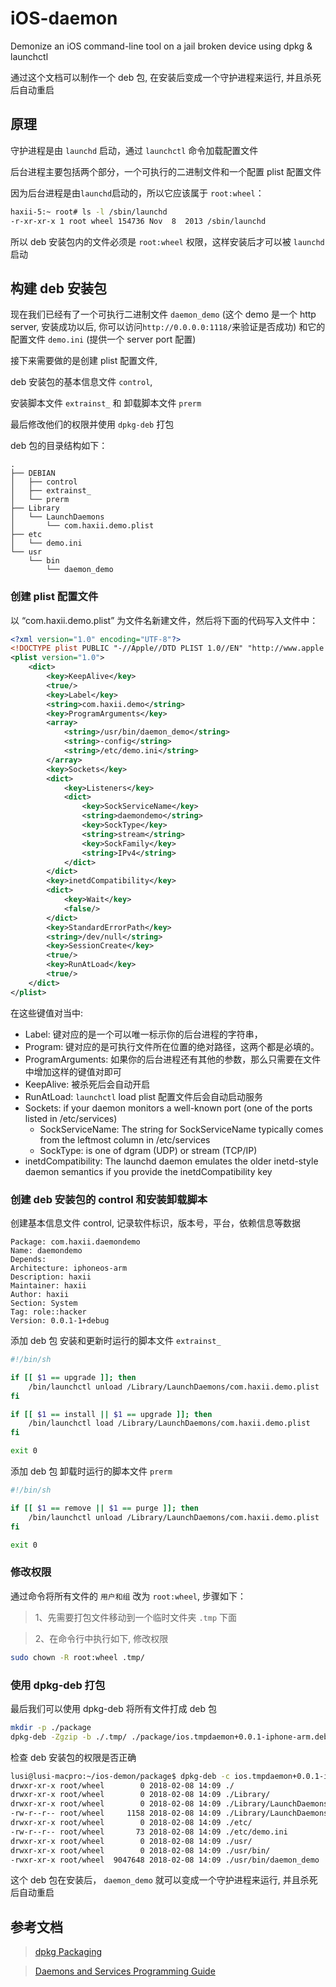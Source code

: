 # iOS-daemon

Demonize an iOS command-line tool on a jail broken device using dpkg &amp; launchctl

通过这个文档可以制作一个 deb 包, 在安装后变成一个守护进程来运行, 并且杀死后自动重启

## 原理

守护进程是由 `launchd` 启动，通过 `launchctl` 命令加载配置文件

后台进程主要包括两个部分，一个可执行的二进制文件和一个配置 plist 配置文件

因为后台进程是由`launchd`启动的，所以它应该属于 `root:wheel`：

```bash
haxii-5:~ root# ls -l /sbin/launchd
-r-xr-xr-x 1 root wheel 154736 Nov  8  2013 /sbin/launchd
```

所以 deb 安装包内的文件必须是 `root:wheel` 权限，这样安装后才可以被 `launchd` 启动

## 构建 deb 安装包

现在我们已经有了一个可执行二进制文件 `daemon_demo` (这个 demo 是一个 http server, 安装成功以后,
 你可以访问`http://0.0.0.0:1118/`来验证是否成功) 和它的配置文件 `demo.ini` (提供一个 server port 配置)

接下来需要做的是创建 plist 配置文件,

deb 安装包的基本信息文件 `control`,

安装脚本文件 `extrainst_` 和 卸载脚本文件 `prerm`

最后修改他们的权限并使用 `dpkg-deb` 打包

deb 包的目录结构如下：

```text
.
├── DEBIAN
│   ├── control
│   ├── extrainst_
│   └── prerm
├── Library
│   └── LaunchDaemons
│       └── com.haxii.demo.plist
├── etc
│   └── demo.ini
└── usr
    └── bin
        └── daemon_demo
```

### 创建 plist 配置文件

以 “com.haxii.demo.plist” 为文件名新建文件，然后将下面的代码写入文件中：

```xml
<?xml version="1.0" encoding="UTF-8"?>
<!DOCTYPE plist PUBLIC "-//Apple//DTD PLIST 1.0//EN" "http://www.apple.com/DTDs/PropertyList-1.0.dtd">
<plist version="1.0">
    <dict>
        <key>KeepAlive</key>
        <true/>
        <key>Label</key>
        <string>com.haxii.demo</string>
        <key>ProgramArguments</key>
        <array>
            <string>/usr/bin/daemon_demo</string>
            <string>-config</string>
            <string>/etc/demo.ini</string>
        </array>
        <key>Sockets</key>
        <dict>
            <key>Listeners</key>
            <dict>
                <key>SockServiceName</key>
                <string>daemondemo</string>
                <key>SockType</key>
                <string>stream</string>
                <key>SockFamily</key>
                <string>IPv4</string>
            </dict>
        </dict>
        <key>inetdCompatibility</key>
        <dict>
            <key>Wait</key>
            <false/>
        </dict>
        <key>StandardErrorPath</key>
        <string>/dev/null</string>
        <key>SessionCreate</key>
        <true/>
        <key>RunAtLoad</key>
        <true/>
    </dict>
</plist>
```

在这些键值对当中:
* Label: 键对应的是一个可以唯一标示你的后台进程的字符串，
* Program: 键对应的是可执行文件所在位置的绝对路径，这两个都是必填的。
* ProgramArguments: 如果你的后台进程还有其他的参数，那么只需要在文件中增加这样的键值对即可
* KeepAlive: 被杀死后会自动开启
* RunAtLoad: `launchctl` load plist 配置文件后会自动启动服务
* Sockets: if your daemon monitors a well-known port (one of the ports listed in /etc/services)
  * SockServiceName:  The string for SockServiceName typically comes from the leftmost column in /etc/services
  * SockType: is one of dgram (UDP) or stream (TCP/IP)
* inetdCompatibility: The launchd daemon emulates the older inetd-style daemon semantics if you provide the inetdCompatibility key

### 创建 deb 安装包的 control 和安装卸载脚本

创建基本信息文件 control, 记录软件标识，版本号，平台，依赖信息等数据
```text
Package: com.haxii.daemondemo
Name: daemondemo
Depends: 
Architecture: iphoneos-arm
Description: haxii 
Maintainer: haxii
Author: haxii
Section: System
Tag: role::hacker
Version: 0.0.1-1+debug
```

添加 deb 包 安装和更新时运行的脚本文件 `extrainst_` 
```bash
#!/bin/sh

if [[ $1 == upgrade ]]; then
    /bin/launchctl unload /Library/LaunchDaemons/com.haxii.demo.plist
fi

if [[ $1 == install || $1 == upgrade ]]; then
    /bin/launchctl load /Library/LaunchDaemons/com.haxii.demo.plist
fi

exit 0
```

添加 deb 包 卸载时运行的脚本文件 `prerm`
```bash
#!/bin/sh

if [[ $1 == remove || $1 == purge ]]; then
    /bin/launchctl unload /Library/LaunchDaemons/com.haxii.demo.plist
fi

exit 0
```

### 修改权限

通过命令将所有文件的 `用户和组` 改为 `root:wheel`, 步骤如下：

> 1、先需要打包文件移动到一个临时文件夹 `.tmp` 下面

> 2、在命令行中执行如下, 修改权限
```bash
sudo chown -R root:wheel .tmp/
```
### 使用 dpkg-deb 打包 

最后我们可以使用 dpkg-deb 将所有文件打成 deb 包
```bash
mkdir -p ./package
dpkg-deb -Zgzip -b ./.tmp/ ./package/ios.tmpdaemon+0.0.1-iphone-arm.deb
```
检查 deb 安装包的权限是否正确
```bash
lusi@lusi-macpro:~/ios-demon/package$ dpkg-deb -c ios.tmpdaemon+0.0.1-iphone-arm.deb
drwxr-xr-x root/wheel        0 2018-02-08 14:09 ./
drwxr-xr-x root/wheel        0 2018-02-08 14:09 ./Library/
drwxr-xr-x root/wheel        0 2018-02-08 14:09 ./Library/LaunchDaemons/
-rw-r--r-- root/wheel     1158 2018-02-08 14:09 ./Library/LaunchDaemons/com.haxii.demo.plist
drwxr-xr-x root/wheel        0 2018-02-08 14:09 ./etc/
-rw-r--r-- root/wheel       73 2018-02-08 14:09 ./etc/demo.ini
drwxr-xr-x root/wheel        0 2018-02-08 14:09 ./usr/
drwxr-xr-x root/wheel        0 2018-02-08 14:09 ./usr/bin/
-rwxr-xr-x root/wheel  9047648 2018-02-08 14:09 ./usr/bin/daemon_demo
```

这个 deb 包在安装后， `daemon_demo` 就可以变成一个守护进程来运行, 并且杀死后自动重启

## 参考文档

> [dpkg Packaging](http://iphonedevwiki.net/index.php/Packaging)

> [Daemons and Services Programming Guide](https://developer.apple.com/library/content/documentation/MacOSX/Conceptual/BPSystemStartup/Chapters/CreatingLaunchdJobs.html)
